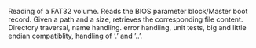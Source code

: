 Reading of a FAT32 volume. Reads the BIOS parameter block/Master boot record. Given a path and a size,
retrieves the corresponding file content. Directory traversal, name handling. error handling, unit tests, big and little endian compatiblity, handling of ’.’ and ’..’. 
